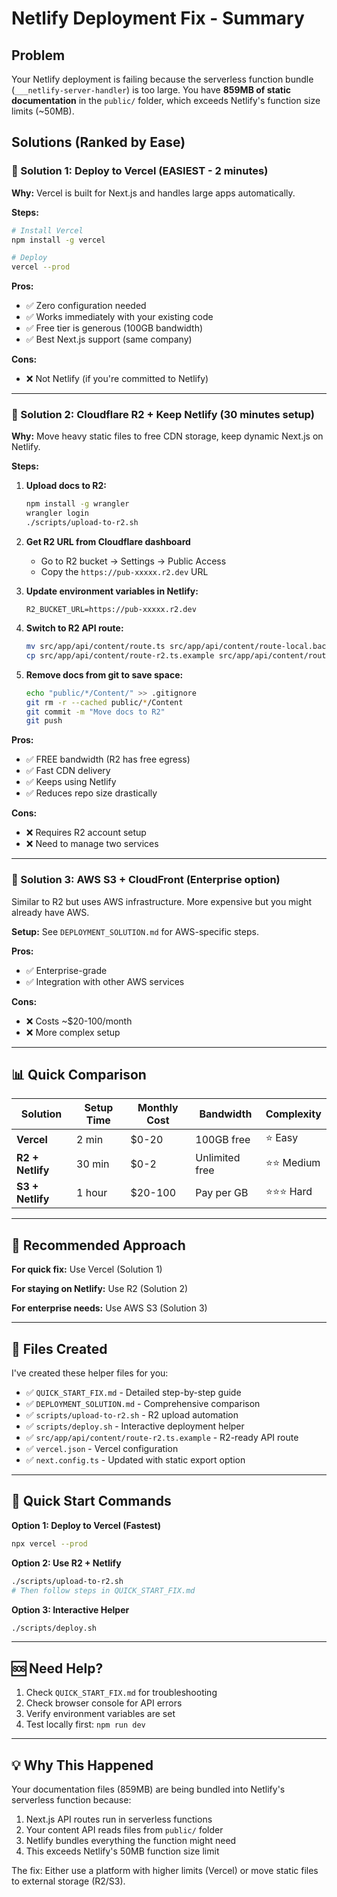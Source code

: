 # Netlify Deployment Fix - Summary

## Problem
Your Netlify deployment is failing because the serverless function bundle (`___netlify-server-handler`) is too large. You have **859MB of static documentation** in the `public/` folder, which exceeds Netlify's function size limits (~50MB).

## Solutions (Ranked by Ease)

### 🥇 Solution 1: Deploy to Vercel (EASIEST - 2 minutes)

**Why:** Vercel is built for Next.js and handles large apps automatically.

**Steps:**
```bash
# Install Vercel
npm install -g vercel

# Deploy
vercel --prod
```

**Pros:**
- ✅ Zero configuration needed
- ✅ Works immediately with your existing code
- ✅ Free tier is generous (100GB bandwidth)
- ✅ Best Next.js support (same company)

**Cons:**
- ❌ Not Netlify (if you're committed to Netlify)

---

### 🥈 Solution 2: Cloudflare R2 + Keep Netlify (30 minutes setup)

**Why:** Move heavy static files to free CDN storage, keep dynamic Next.js on Netlify.

**Steps:**

1. **Upload docs to R2:**
   ```bash
   npm install -g wrangler
   wrangler login
   ./scripts/upload-to-r2.sh
   ```

2. **Get R2 URL from Cloudflare dashboard**
   - Go to R2 bucket → Settings → Public Access
   - Copy the `https://pub-xxxxx.r2.dev` URL

3. **Update environment variables in Netlify:**
   ```
   R2_BUCKET_URL=https://pub-xxxxx.r2.dev
   ```

4. **Switch to R2 API route:**
   ```bash
   mv src/app/api/content/route.ts src/app/api/content/route-local.backup.ts
   cp src/app/api/content/route-r2.ts.example src/app/api/content/route.ts
   ```

5. **Remove docs from git to save space:**
   ```bash
   echo "public/*/Content/" >> .gitignore
   git rm -r --cached public/*/Content
   git commit -m "Move docs to R2"
   git push
   ```

**Pros:**
- ✅ FREE bandwidth (R2 has free egress)
- ✅ Fast CDN delivery
- ✅ Keeps using Netlify
- ✅ Reduces repo size drastically

**Cons:**
- ❌ Requires R2 account setup
- ❌ Need to manage two services

---

### 🥉 Solution 3: AWS S3 + CloudFront (Enterprise option)

Similar to R2 but uses AWS infrastructure. More expensive but you might already have AWS.

**Setup:** See `DEPLOYMENT_SOLUTION.md` for AWS-specific steps.

**Pros:**
- ✅ Enterprise-grade
- ✅ Integration with other AWS services

**Cons:**
- ❌ Costs ~$20-100/month
- ❌ More complex setup

---

## 📊 Quick Comparison

| Solution | Setup Time | Monthly Cost | Bandwidth | Complexity |
|----------|------------|--------------|-----------|------------|
| **Vercel** | 2 min | $0-20 | 100GB free | ⭐ Easy |
| **R2 + Netlify** | 30 min | $0-2 | Unlimited free | ⭐⭐ Medium |
| **S3 + Netlify** | 1 hour | $20-100 | Pay per GB | ⭐⭐⭐ Hard |

---

## 🎯 Recommended Approach

**For quick fix:** Use Vercel (Solution 1)

**For staying on Netlify:** Use R2 (Solution 2)

**For enterprise needs:** Use AWS S3 (Solution 3)

---

## 📁 Files Created

I've created these helper files for you:

- ✅ `QUICK_START_FIX.md` - Detailed step-by-step guide
- ✅ `DEPLOYMENT_SOLUTION.md` - Comprehensive comparison
- ✅ `scripts/upload-to-r2.sh` - R2 upload automation
- ✅ `scripts/deploy.sh` - Interactive deployment helper
- ✅ `src/app/api/content/route-r2.ts.example` - R2-ready API route
- ✅ `vercel.json` - Vercel configuration
- ✅ `next.config.ts` - Updated with static export option

---

## 🚀 Quick Start Commands

**Option 1: Deploy to Vercel (Fastest)**
```bash
npx vercel --prod
```

**Option 2: Use R2 + Netlify**
```bash
./scripts/upload-to-r2.sh
# Then follow steps in QUICK_START_FIX.md
```

**Option 3: Interactive Helper**
```bash
./scripts/deploy.sh
```

---

## 🆘 Need Help?

1. Check `QUICK_START_FIX.md` for troubleshooting
2. Check browser console for API errors
3. Verify environment variables are set
4. Test locally first: `npm run dev`

---

## 💡 Why This Happened

Your documentation files (859MB) are being bundled into Netlify's serverless function because:
1. Next.js API routes run in serverless functions
2. Your content API reads files from `public/` folder
3. Netlify bundles everything the function might need
4. This exceeds Netlify's 50MB function size limit

The fix: Either use a platform with higher limits (Vercel) or move static files to external storage (R2/S3).
